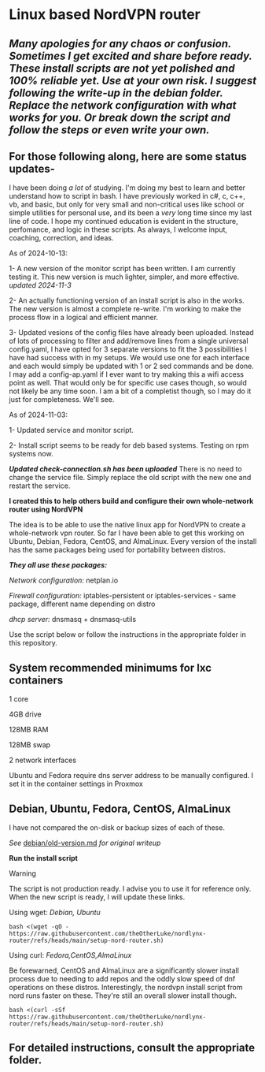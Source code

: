 # Linux based NordVPN router

## ***Many apologies for any chaos or confusion. Sometimes I get excited and share before ready. These install scripts are not yet polished and 100% reliable yet. Use at your own risk. I suggest following the write-up in the debian folder. Replace the network configuration with what works for you. Or break down the script and follow the steps or even write your own.***

## For those following along, here are some status updates-
I have been doing *a lot* of studying. I'm doing my best to learn and better understand how to script in bash. I have previously worked in c#, c, c++, vb, and basic, but only for very small and non-critical uses like school or simple utilities for personal use, and its been a *very* long time since my last line of code. I hope my continued education is evident in the structure, perfomance, and logic in these scripts. As always, I welcome input, coaching, correction, and ideas.

As of 2024-10-13:

  1- A new version of the monitor script has been written. I am currently testing it. This new version is much lighter, simpler, and more effective. *updated 2024-11-3*
  
  2- An actually functioning version of an install script is also in the works. The new version is almost a complete re-write. I'm working to make the process flow in a logical and efficient manner.
  
  3- Updated vesions of the config files have already been uploaded. Instead of lots of processing to filter and add/remove lines from a single universal config.yaml, I have opted for 3 separate versions to fit the 3 possibilities I have had success with in my setups. We would use one for each interface and each would simply be updated with 1 or 2 sed commands and be done. I may add a config-ap.yaml if I ever want to try making this a wifi access point as well. That would only be for specific use cases though, so would not likely be any time soon. I am a bit of a completist though, so I may do it just for completeness. We'll see.

As of 2024-11-03:

  1- Updated service and monitor script.

  2- Install script seems to be ready for deb based systems. Testing on rpm systems now.

***Updated check-connection.sh has been uploaded*** There is no need to change the service file. Simply replace the old script with the new one and restart the service.

**I created this to help others build and configure their own whole-network router using NordVPN**

The idea is to be able to use the native linux app for NordVPN to create a whole-network vpn router. So far I have been able to get this working on Ubuntu, Debian, Fedora, CentOS, and AlmaLinux. Every version of the install has the same packages being used for portability between distros.

***They all use these packages:***

*Network configuration:*  netplan.io

*Firewall configuration:*  iptables-persistent or iptables-services - same package, different name depending on distro

*dhcp server:*  dnsmasq + dnsmasq-utils

Use the script below or follow the instructions in the appropriate folder in this repository.

## System recommended minimums for lxc containers

1 core

4GB drive

128MB RAM

128MB swap

2 network interfaces

Ubuntu and Fedora require dns server address to be manually configured. I set it in the container settings in Proxmox

## Debian, Ubuntu, Fedora, CentOS, AlmaLinux
I have not compared the on-disk or backup sizes of each of these.

*See* [debian/old-version.md]([url](https://github.com/theOtherLuke/nordlynx-router/blob/main/debian/old-version.md)) *for original writeup*

**Run the install script**
> [!WARNING]
> The script is not production ready. I advise you to use it for reference only. When the new script is ready, I will update these links.

Using wget: *Debian, Ubuntu*

`bash <(wget -qO - https://raw.githubusercontent.com/theOtherLuke/nordlynx-router/refs/heads/main/setup-nord-router.sh)`

Using curl: *Fedora,CentOS,AlmaLinux*

Be forewarned, CentOS and AlmaLinux are a significantly slower install process due to needing to add repos and the oddly slow speed of dnf operations on these distros. Interestingly, the nordvpn install script from nord runs faster on these. They're still an overall slower install though.

`bash <(curl -sSf https://raw.githubusercontent.com/theOtherLuke/nordlynx-router/refs/heads/main/setup-nord-router.sh)`

## For detailed instructions, consult the appropriate folder.
